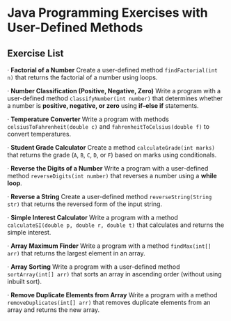 # Java Programming Exercises with User-Defined Methods

## Exercise List

·  **Factorial of a Number** Create a user-defined method `findFactorial(int n)` that returns the factorial of a number using loops.

·  **Number Classification (Positive, Negative, Zero)** Write a program with a user-defined method `classifyNumber(int number)` that determines whether a number is **positive, negative, or zero** using **if–else if** statements.

·  **Temperature Converter** Write a program with methods `celsiusToFahrenheit(double c)` and `fahrenheitToCelsius(double f)` to convert temperatures.

·  **Student Grade Calculator** Create a method `calculateGrade(int marks)` that returns the grade (`A`, `B`, `C`, `D`, or `F`) based on marks using conditionals.

·  **Reverse the Digits of a Number** Write a program with a user-defined method `reverseDigits(int number)` that reverses a number using a **while loop**.

·  **Reverse a String** Create a user-defined method `reverseString(String str)` that returns the reversed form of the input string.

·  **Simple Interest Calculator** Write a program with a method `calculateSI(double p, double r, double t)` that calculates and returns the simple interest.

·  **Array Maximum Finder** Write a program with a method `findMax(int[] arr)` that returns the largest element in an array.

·  **Array Sorting** Write a program with a user-defined method `sortArray(int[] arr)` that sorts an array in ascending order (without using inbuilt sort).

·  **Remove Duplicate Elements from Array** Write a program with a method `removeDuplicates(int[] arr)` that removes duplicate elements from an array and returns the new array.
